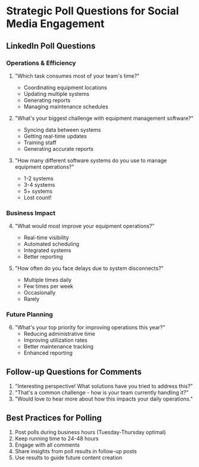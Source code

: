 # Strategic Poll Questions for Social Media Engagement

## LinkedIn Poll Questions

### Operations & Efficiency
1. "Which task consumes most of your team's time?"
   - Coordinating equipment locations
   - Updating multiple systems
   - Generating reports
   - Managing maintenance schedules

2. "What's your biggest challenge with equipment management software?"
   - Syncing data between systems
   - Getting real-time updates
   - Training staff
   - Generating accurate reports

3. "How many different software systems do you use to manage equipment operations?"
   - 1-2 systems
   - 3-4 systems
   - 5+ systems
   - Lost count!

### Business Impact
4. "What would most improve your equipment operations?"
   - Real-time visibility
   - Automated scheduling
   - Integrated systems
   - Better reporting

5. "How often do you face delays due to system disconnects?"
   - Multiple times daily
   - Few times per week
   - Occasionally
   - Rarely

### Future Planning
6. "What's your top priority for improving operations this year?"
   - Reducing administrative time
   - Improving utilization rates
   - Better maintenance tracking
   - Enhanced reporting

## Follow-up Questions for Comments
1. "Interesting perspective! What solutions have you tried to address this?"
2. "That's a common challenge - how is your team currently handling it?"
3. "Would love to hear more about how this impacts your daily operations."

## Best Practices for Polling
1. Post polls during business hours (Tuesday-Thursday optimal)
2. Keep running time to 24-48 hours
3. Engage with all comments
4. Share insights from poll results in follow-up posts
5. Use results to guide future content creation
